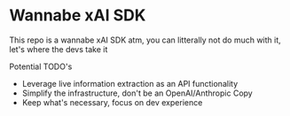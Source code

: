 # Wannabe xAI SDK

This repo is a wannabe xAI SDK atm, you can litterally not do much with it,
let's where the devs take it

Potential TODO's

- Leverage live information extraction as an API functionality
- Simplify the infrastructure, don't be an OpenAI/Anthropic Copy
- Keep what's necessary, focus on dev experience
